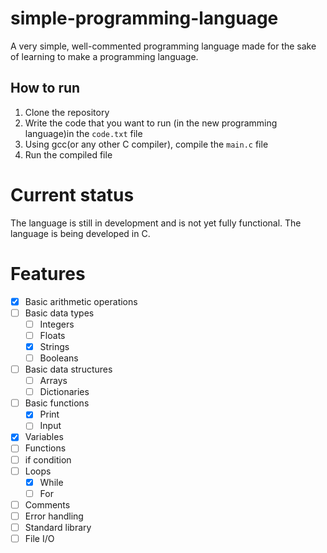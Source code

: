 # simple-programming-language
A very simple, well-commented programming language made for the sake of learning to make a programming language.

## How to run
1. Clone the repository
2. Write the code that you want to run (in the new programming language)in the `code.txt` file
3. Using gcc(or any other C compiler), compile the `main.c` file
4. Run the compiled file

# Current status
The language is still in development and is not yet fully functional. The language is being developed in C.

# Features
- [x] Basic arithmetic operations
- [ ] Basic data types
  - [ ] Integers
  - [ ] Floats
  - [x] Strings
  - [ ] Booleans
- [ ] Basic data structures
  - [ ] Arrays
  - [ ] Dictionaries
- [ ] Basic functions
  - [x] Print
  - [ ] Input
- [x] Variables
- [ ] Functions
- [ ] if condition
- [ ] Loops
  - [x] While
  - [ ] For
- [ ] Comments
- [ ] Error handling
- [ ] Standard library
- [ ] File I/O